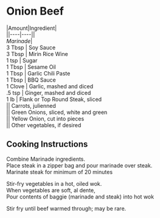 # Onion Beef  
  
|Amount|Ingredient|  
||----|----||  
*Marinade*|  
3 Tbsp | Soy Sauce  
3 Tbsp | Mirin Rice Wine  
1 tsp | Sugar  
1 Tbsp | Sesame Oil  
1 Tbsp | Garlic Chili Paste  
1 Tbsp | BBQ Sauce  
1 Clove | Garlic, mashed and diced  
.5 tsp | Ginger, mashed and diced  
1 lb | Flank or Top Round Steak, sliced  
|| Carrots, julienned  
|| Green Onions, sliced, white and green  
|| Yellow Onion, cut into pieces  
|| Other vegetables, if desired  
  
## Cooking Instructions  
Combine Marinade ingredients.  
Place steak in a zipper bag and pour marinade over steak.  
Marinate steak for minimum of 20 minutes  
  
Stir-fry vegetables in a hot, oiled wok.  
When vegetables are soft, al dente,  
Pour contents of baggie (marinade and steak) into hot wok  
  
Stir fry until beef warmed through; may be rare.  
  